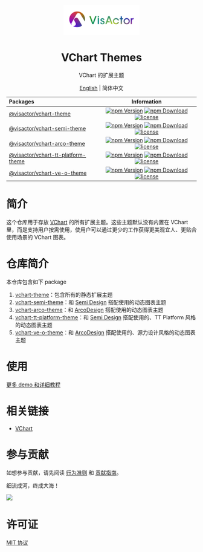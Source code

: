 <div align="center">
  <img alt="VisActor Logo" width="200" src="https://github.com/VisActor/vchart-theme/blob/develop/assets/logo_500_200_vivid.png"/>
</div>

<div align="center">
  <h1>VChart Themes</h1>
</div>

<div align="center">

VChart 的扩展主题

[English](./README.md) | 简体中文

| Packages                                                                                                                   |                                                                                                                                                                                                                        Information                                                                                                                                                                                                                        |
| :------------------------------------------------------------------------------------------------------------------------- | :-------------------------------------------------------------------------------------------------------------------------------------------------------------------------------------------------------------------------------------------------------------------------------------------------------------------------------------------------------------------------------------------------------------------------------------------------------: |
| [@visactor/vchart-theme](https://github.com/VisActor/vchart-theme/tree/main/packages/vchart-theme)                         |                               [![npm Version](https://img.shields.io/npm/v/@visactor/vchart-theme.svg)](https://www.npmjs.com/package/@visactor/vchart-theme) [![npm Download](https://img.shields.io/npm/dm/@visactor/vchart-theme.svg)](https://www.npmjs.com/package/@visactor/vchart-theme) [![license](https://img.shields.io/badge/license-MIT-blue.svg)](https://github.com/visactor/vchart-theme/blob/main/LICENSE)                               |
| [@visactor/vchart-semi-theme](https://github.com/VisActor/vchart-theme/tree/main/packages/vchart-semi-theme)               |                  [![npm Version](https://img.shields.io/npm/v/@visactor/vchart-semi-theme.svg)](https://www.npmjs.com/package/@visactor/vchart-semi-theme) [![npm Download](https://img.shields.io/npm/dm/@visactor/vchart-semi-theme.svg)](https://www.npmjs.com/package/@visactor/vchart-semi-theme) [![license](https://img.shields.io/badge/license-MIT-blue.svg)](https://github.com/visactor/vchart-semi-theme/blob/main/LICENSE)                   |
| [@visactor/vchart-arco-theme](https://github.com/VisActor/vchart-theme/tree/main/packages/vchart-arco-theme)               |                  [![npm Version](https://img.shields.io/npm/v/@visactor/vchart-arco-theme.svg)](https://www.npmjs.com/package/@visactor/vchart-arco-theme) [![npm Download](https://img.shields.io/npm/dm/@visactor/vchart-arco-theme.svg)](https://www.npmjs.com/package/@visactor/vchart-arco-theme) [![license](https://img.shields.io/badge/license-MIT-blue.svg)](https://github.com/visactor/vchart-arco-theme/blob/main/LICENSE)                   |
| [@visactor/vchart-tt-platform-theme](https://github.com/VisActor/vchart-theme/tree/main/packages/vchart-tt-platform-theme) | [![npm Version](https://img.shields.io/npm/v/@visactor/vchart-tt-platform-theme.svg)](https://www.npmjs.com/package/@visactor/vchart-tt-platform-theme) [![npm Download](https://img.shields.io/npm/dm/@visactor/vchart-tt-platform-theme.svg)](https://www.npmjs.com/package/@visactor/vchart-tt-platform-theme) [![license](https://img.shields.io/badge/license-MIT-blue.svg)](https://github.com/visactor/vchart-tt-platform-theme/blob/main/LICENSE) |
| [@visactor/vchart-ve-o-theme](https://github.com/VisActor/vchart-theme/tree/main/packages/vchart-ve-o-theme)               |                  [![npm Version](https://img.shields.io/npm/v/@visactor/vchart-ve-o-theme.svg)](https://www.npmjs.com/package/@visactor/vchart-ve-o-theme) [![npm Download](https://img.shields.io/npm/dm/@visactor/vchart-ve-o-theme.svg)](https://www.npmjs.com/package/@visactor/vchart-ve-o-theme) [![license](https://img.shields.io/badge/license-MIT-blue.svg)](https://github.com/visactor/vchart-ve-o-theme/blob/main/LICENSE)                   |

</div>

# 简介

这个仓库用于存放 [VChart](https://github.com/VisActor/VChart) 的所有扩展主题。这些主题默认没有内置在 VChart 里，而是支持用户按需使用，使用户可以通过更少的工作获得更美观宜人、更贴合使用场景的 VChart 图表。

# 仓库简介

本仓库包含如下 package

1. [vchart-theme](https://github.com/VisActor/vchart-theme/tree/develop/packages/vchart-theme)：包含所有的静态扩展主题
2. [vchart-semi-theme](https://github.com/VisActor/vchart-theme/tree/develop/packages/vchart-semi-theme)：和 [Semi Design](https://github.com/DouyinFE/semi-design) 搭配使用的动态图表主题
3. [vchart-arco-theme](https://github.com/VisActor/vchart-theme/tree/develop/packages/vchart-arco-theme)：和 [ArcoDesign](https://github.com/arco-design) 搭配使用的动态图表主题
4. [vchart-tt-platform-theme](https://github.com/VisActor/vchart-theme/tree/develop/packages/vchart-tt-platform-theme)：和 [Semi Design](https://github.com/DouyinFE/semi-design) 搭配使用的、TT Platform 风格的动态图表主题
5. [vchart-ve-o-theme](https://github.com/VisActor/vchart-theme/tree/develop/packages/vchart-ve-o-theme)：和 [ArcoDesign](https://github.com/arco-design) 搭配使用的、源力设计风格的动态图表主题

# 使用

[更多 demo 和详细教程](https://www.visactor.io/vchart/guide/tutorial_docs/Theme/Theme_Extension)

# 相关链接

- [VChart](https://visactor.io/vchart)

# 参与贡献

如想参与贡献，请先阅读 [行为准则](./CODE_OF_CONDUCT.md) 和 [贡献指南](./CONTRIBUTING.zh-CN.md)。

细流成河，终成大海！

<a href="https://github.com/visactor/vchart-theme/graphs/contributors"><img src="https://contrib.rocks/image?repo=visactor/vchart-theme" /></a>

# 许可证

[MIT 协议](./LICENSE)
